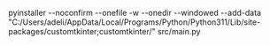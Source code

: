 pyinstaller --noconfirm --onefile -w --onedir --windowed --add-data "C:/Users/adeli/AppData/Local/Programs/Python/Python311/Lib/site-packages/customtkinter;customtkinter/"  src/main.py